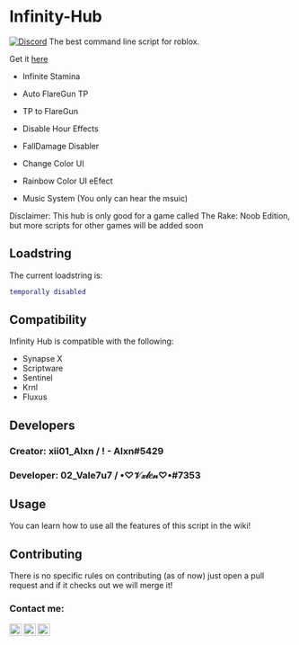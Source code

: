 # Infinity-Hub
[![Discord](https://media.discordapp.net/attachments/338403017894395905/668536741942263808/Discord-Logo-Color.png)](https://discord.gg/5qwZWp6Y)
The best command line script for roblox.

Get it [here](https://github.com/Trollmaster847/Infinity-Hub)

 - Infinite Stamina
 - Auto FlareGun TP
 - TP to FlareGun
 - Disable Hour Effects
 - FallDamage Disabler

 - Change Color UI
 - Rainbow Color UI eEfect
 - Music System (You only can hear the msuic)

Disclaimer: This hub is only good for a game called The Rake: Noob Edition, but more scripts for other games will be added soon

## Loadstring
The current loadstring is:
```lua
temporally disabled
```
## Compatibility
Infinity Hub is compatible with the following:
* Synapse X
* Scriptware
* Sentinel 
* Krnl
* Fluxus

## Developers
### Creator: xii01_Alxn / ! - Alxn#5429

### Developer: 02_Vale7u7 / •♡𝒱𝓍𝓁𝑒𝓃♡•#7353

## Usage
You can learn how to use all the features of this script in the wiki!

## Contributing
There is no specific rules on contributing (as of now) just open a pull request and if it checks out we will merge it!

### Contact me:

[<img align="left" alt="subuthai.xyz" width="22px" src="https://img.icons8.com/fluency/48/000000/globe.png" />][website]
[<img align="left" alt="subuthai_ | Instagram" width="22px" src="https://img.icons8.com/fluency/48/000000/instagram-new.png" />][instagram]
[<img align="left" alt="subuthai_ | Discord" width="22px" src="https://img.icons8.com/fluency/48/000000/discord.png" />][discord]

[website]: https://subuthai.xyz
[instagram]: https://instagram.com/0nlyy._alxn
[discord]: https://discord.gg/eWXxNYZd5p
